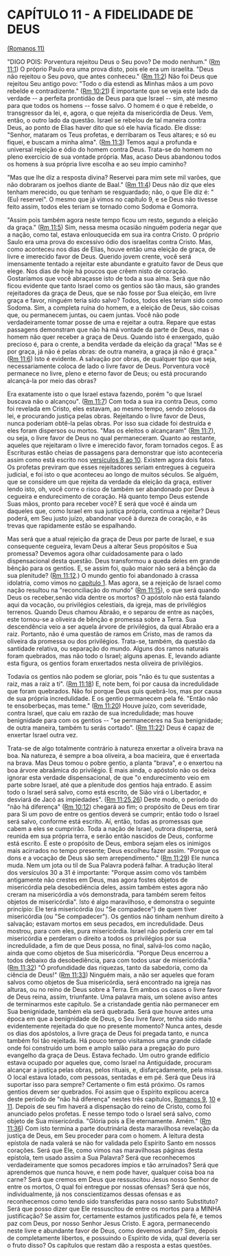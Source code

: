 # CAPÍTULO 11 - A FIDELIDADE DE DEUS 

[(Romanos 11)](http://bibliaonline.com.br/acf/rm/11)

&quot;DIGO POIS: Porventura rejeitou Deus o Seu povo? De modo nenhum.&quot; ([Rm 11:1](http://bibliaonline.com.br/acf/rm/11/1)) O próprio Paulo era uma prova disto, pois ele era um israelita. &quot;Deus não rejeitou o Seu povo, que antes conheceu.&quot; ([Rm 11:2](http://bibliaonline.com.br/acf/rm/11/2)) Não foi Deus que rejeitou Seu antigo povo: &quot;Todo o dia estendi as Minhas mãos a um povo rebelde e contradizente.&quot; ([Rm 10:21](http://bibliaonline.com.br/acf/rm/10/21)) É importante que se veja este lado da verdade -- a perfeita prontidão de Deus para que Israel -- sim, até mesmo para que todos os homens -- fosse salvo. O homem é o que é rebelde, o transgressor da lei, e, agora, o que rejeita da misericórdia de Deus. Vem, então, o outro lado da questão. Israel se rebelou de tal maneira contra Deus, ao ponto de Elias haver dito que só ele havia ficado. Ele disse: &quot;Senhor, mataram os Teus profetas, e derribaram os Teus altares; e só eu fiquei, e buscam a minha alma&quot;. ([Rm 11:3](http://bibliaonline.com.br/acf/rm/11/3)) Temos aqui a profunda e universal rejeição e ódio do homem contra Deus. Trata-se do homem no pleno exercício de sua vontade própria. Mas, acaso Deus abandonou todos os homens à sua própria livre escolha e ao seu ímpio caminho?

&quot;Mas que lhe diz a resposta divina? Reservei para mim sete mil varões, que não dobraram os joelhos diante de Baal.&quot; ([Rm 11:4](http://bibliaonline.com.br/acf/rm/11/4)) Deus não diz que eles tenham merecido, ou que tenham se resguardado; não, o que Ele diz é: &quot;(Eu) reservei&quot;. O mesmo que já vimos no capítulo 9, e se Deus não tivesse feito assim, todos eles teriam se tornado como Sodoma e Gomorra.

&quot;Assim pois também agora neste tempo ficou um resto, segundo a eleição da graça.&quot; ([Rm 11:5](http://bibliaonline.com.br/acf/rm/11/5)) Sim, nessa mesma ocasião ninguém poderia negar que a nação, como tal, estava enlouquecida em sua ira contra Cristo. O próprio Saulo era uma prova do excessivo ódio dos israelitas contra Cristo. Mas, como aconteceu nos dias de Elias, houve então uma eleição de graça, de livre e imerecido favor de Deus. Querido jovem crente, você será imensamente tentado a rejeitar este abundante e gratuito favor de Deus que elege. Nos dias de hoje há poucos que crêem nisto de coração. Gostaríamos que você abraçasse isto de toda a sua alma. Será que não ficou evidente que tanto Israel como os gentios são tão maus, são grandes rejeitadores da graça de Deus, que se não fosse por Sua eleição, em livre graça e favor, ninguém teria sido salvo? Todos, todos eles teriam sido como Sodoma. Sim, a completa ruína do homem, e a eleição de Deus, são coisas que, ou permanecem juntas, ou caem juntas. Você não pode verdadeiramente tomar posse de uma e rejeitar a outra. Repare que estas passagens demonstram que não há má vontade da parte de Deus, mas o homem não quer receber a graça de Deus. Quando isto é enxergado, quão precioso é, para o crente, a bendita verdade da eleição da graça! &quot;Mas se é por graça, já não é pelas obras: de outra maneira, a graça já não é graça.&quot; ([Rm 11:6](http://bibliaonline.com.br/acf/rm/11/6)) Isto é evidente. A salvação por obras, de qualquer tipo que seja, necessariamente coloca de lado o livre favor de Deus. Porventura você permanece no livre, pleno e eterno favor de Deus; ou está procurando alcançá-la por meio das obras?

Era exatamente isto o que Israel estava fazendo, porém &quot;o que Israel buscava não o alcançou&quot;. ([Rm 11:7](http://bibliaonline.com.br/acf/rm/11/7)) Com toda a sua ira contra Deus, como foi revelada em Cristo, eles estavam, ao mesmo tempo, sendo zelosos da lei, e procurando justiça pelas obras. Rejeitando o livre favor de Deus, nunca poderiam obtê-la pelas obras. Por isso sua cidade foi destruída e eles foram dispersos ou mortos. &quot;Mas os eleitos o alcançaram&quot; ([Rm 11:7](http://bibliaonline.com.br/acf/rm/11/7)), ou seja, o livre favor de Deus no qual permaneceram. Quanto ao restante, aqueles que rejeitaram o livre e imerecido favor, foram tornados cegos. E as Escrituras estão cheias de passagens para demonstrar que isto aconteceria assim como está escrito nos [versículos 8 ao 10](http://bibliaonline.com.br/acf/rm/11/8). Existem agora dois fatos. Os profetas previram que esses rejeitadores seriam entregues à cegueira judicial, e foi isto o que aconteceu ao longo de muitos séculos. Se alguém, que se considere um que rejeita da verdade da eleição da graça, estiver lendo isto, oh, você corre o risco de também ser abandonado por Deus à cegueira e endurecimento de coração. Há quanto tempo Deus estende Suas mãos, pronto para receber você? E será que você é ainda um daqueles que, como Israel em sua justiça própria, continua a rejeitar? Deus poderá, em Seu justo juízo, abandonar você à dureza de coração, e às trevas que rapidamente estão se espalhando.

Mas será que a atual rejeição da graça de Deus por parte de Israel, e sua consequente cegueira, levam Deus a alterar Seus propósitos e Sua promessa? Devemos agora olhar cuidadosamente para o lado dispensacional desta questão. Deus transformou a queda deles em grande bênção para os gentios. E, se assim foi, quão maior não será a bênção da sua plenitude? ([Rm 11:12](http://bibliaonline.com.br/acf/rm/11/12).) O mundo gentio foi abandonado à crassa idolatria, como vimos no [capítulo 1](http://bibliaonline.com.br/acf/rm/1). Mas agora, se a rejeição de Israel como nação resultou na &quot;reconciliação do mundo&quot; ([Rm 11:15](http://bibliaonline.com.br/acf/rm/11/15)), o que será quando Deus os receber,senão vida dentre os mortos? O apóstolo não está falando aqui da vocação, ou privilégios celestiais, da igreja, mas de privilégios terrenos. Quando Deus chamou Abraão, e o separou de entre as nações, este tornou-se a oliveira de bênção e promessa sobre a Terra. Sua descendência veio a ser aquela árvore de privilégios, da qual Abraão era a raiz. Portanto, não é uma questão de ramos em Cristo, mas de ramos da oliveira da promessa ou dos privilégios. Trata-se, também, da questão da santidade relativa, ou separação do mundo. Alguns dos ramos naturais foram quebrados, mas não todo o Israel; alguns apenas. E, levando adiante esta figura, os gentios foram enxertados nesta oliveira de privilégios.

Todavia os gentios não podem se gloriar, pois &quot;não és tu que sustentas a raiz, mas a raiz a ti&quot;. ([Rm 11:18](http://bibliaonline.com.br/acf/rm/11/18)) E, note bem, foi por causa da incredulidade que foram quebrados. Não foi porque Deus quis quebrá-los, mas por causa de sua própria incredulidade. E os gentio permanecem pela fé. &quot;Então não te ensoberbeças, mas teme.&quot; ([Rm 11:20](http://bibliaonline.com.br/acf/rm/11/20)) Houve juízo, com severidade, contra Israel, que caiu em razão de sua incredulidade; mas houve benignidade para com os gentios -- &quot;se permaneceres na Sua benignidade; de outra maneira, também tu serás cortado&quot;. ([Rm 11:22](http://bibliaonline.com.br/acf/rm/11/22)) Deus é capaz de enxertar Israel outra vez.

Trata-se de algo totalmente contrário à natureza enxertar a oliveira brava na boa. Na natureza, é sempre a boa oliveira, a boa macieira, que é enxertada na brava. Mas Deus tomou o pobre gentio, a planta &quot;brava&quot;, e o enxertou na boa árvore abraâmica do privilégio. E mais ainda, o apóstolo não os deixa ignorar esta verdade dispensacional, de que &quot;o endurecimento veio em parte sobre Israel, até que a plenitude dos gentios haja entrado. E assim todo o Israel será salvo, como está escrito, de Sião virá o Libertador, e desviará de Jacó as impiedades&quot;. ([Rm 11:25,26](http://bibliaonline.com.br/acf/rm/11/25,26)) Deste modo, o período do &quot;não há diferença&quot; ([Rm 10:12](http://bibliaonline.com.br/acf/rm/10/12)) chegará ao fim; o propósito de Deus em tirar para Si um povo de entre os gentios deverá se cumprir; então todo o Israel será salvo, conforme está escrito. Aí, então, todas as promessas que cabem a eles se cumprirão. Toda a nação de Israel, outrora dispersa, será reunida em sua própria terra, e serão então nascidos de Deus, conforme está escrito. É este o propósito de Deus, embora sejam eles os inimigos mais acirrados no tempo presente; Deus escolheu fazer assim. &quot;Porque os dons e a vocação de Deus são sem arrependimento.&quot; ([Rm 11:29](http://bibliaonline.com.br/acf/rm/11/29)) Ele nunca muda. Nem um jota ou til de Sua Palavra poderá falhar. A tradução literal dos versículos 30 a 31 é importante: &quot;Porque assim como vós também antigamente não crestes em Deus, mas agora fostes objetos de misericórdia pela desobediência deles, assim também estes agora não creram na misericórdia a vós demonstrada, para também serem feitos objetos de misericórdia&quot;. Isto é algo maravilhoso, e demonstra o seguinte princípio: Ele terá misericórdia (ou &quot;Se compadece&quot;) de quem tiver misericórdia (ou &quot;Se compadecer&quot;). Os gentios não tinham nenhum direito à salvação; estavam mortos em seus pecados, em incredulidade. Deus mostrou, para com eles, pura misericórdia. Israel não poderia crer em tal misericórdia e perderam o direito a todos os privilégios por sua incredulidade, a fim de que Deus possa, no final, salvá-los como nação, ainda que como objetos de Sua misericórdia. &quot;Porque Deus encerrou a todos debaixo da desobediência, para com todos usar de misericórdia.&quot; ([Rm 11:32](http://bibliaonline.com.br/acf/rm/11/32)) &quot;Ó profundidade das riquezas, tanto da sabedoria, como da ciência de Deus!&quot; ([Rm 11:33](http://bibliaonline.com.br/acf/rm/11/33)) Ninguém mais, a não ser aqueles que foram salvos como objetos de Sua misericórdia, será encontrado na igreja nas alturas, ou no reino de Deus sobre a Terra. Em ambos os casos o livre favor de Deus reina, assim, triunfante. Uma palavra mais, um solene aviso antes de terminarmos este capítulo. Se a cristandade gentia não permanecer em Sua benignidade, também ela será quebrada. Será que houve antes uma época em que a benignidade de Deus, o Seu livre favor, tenha sido mais evidentemente rejeitada do que no presente momento? Nunca antes, desde os dias dos apóstolos, a livre graça de Deus foi pregada tanto, e nunca também foi tão rejeitada. Há pouco tempo visitamos uma grande cidade onde foi construído um bom e amplo salão para a pregação do puro evangelho da graça de Deus. Estava fechado. Um outro grande edifício estava ocupado por aqueles que, como Israel na Antiguidade, procuram alcançar a justiça pelas obras, pelos rituais, e, disfarçadamente, pela missa. O local estava lotado, com pessoas, sentadas e em pé. Será que Deus irá suportar isso para sempre? Certamente o fim está próximo. Os ramos gentios devem ser quebrados. Foi assim que o Espírito explicou acerca deste período de &quot;não há diferença&quot; nestes três capítulos, [Romanos 9](http://bibliaonline.com.br/acf/rm/9), [10](http://bibliaonline.com.br/acf/rm/10) e [11](http://bibliaonline.com.br/acf/rm/11). Depois de seu fim haverá a dispensação do reino de Cristo, como foi anunciado pelos profetas. E nesse tempo todo o Israel será salvo, como objeto de Sua misericórdia. &quot;Glória pois a Ele eternamente. Amém.&quot; ([Rm 11:36](http://bibliaonline.com.br/acf/rm/11/36)) Com isto termina a parte doutrinária desta maravilhosa revelação da justiça de Deus, em Seu proceder para com o homem. A leitura desta epístola de nada valerá se não for validada pelo Espírito Santo em nossos corações. Será que Ele, como vimos nas maravilhosas páginas desta epístola, tem usado assim a Sua Palavra? Será que reconhecemos verdadeiramente que somos pecadores ímpios e tão arruinados? Será que aprendemos que nunca houve, e nem pode haver, qualquer coisa boa na carne? Será que cremos em Deus que ressuscitou Jesus nosso Senhor de entre os mortos, O qual foi entregue por nossas ofensas? Será que nós, individualmente, já nos conscientizamos dessas ofensas e as reconhecemos como tendo sido transferidas para nosso santo Substituto? Será que posso dizer que Ele ressuscitou de entre os mortos para a MINHA justificação? Se assim for, certamente estamos justificados pela fé, e temos paz com Deus, por nosso Senhor Jesus Cristo. E agora, permanecendo neste livre e abundante favor de Deus, como devemos andar? Sim, depois de completamente libertos, e possuindo o Espírito de vida, qual deveria ser o fruto disso? Os capítulos que restam dão a resposta a estas questões.